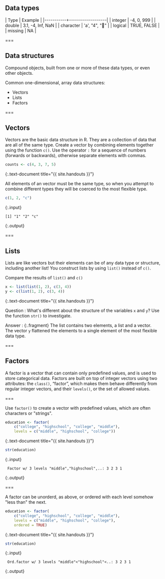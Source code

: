 ---
---

## Data types

| Type      | Example           |
|-----------+-------------------|
| integer   | -4, 0, 999        |
| double    | 3.1, -4, Inf, NaN |
| character | 'a', "4", "👏"     |
| logical   | TRUE, FALSE       |
| missing   | NA                |

===

## Data structures

Compound objects, built from one or more of these data types, or even other objects.

Common one-dimensional, array data structures:

- Vectors
- Lists
- Factors

===

## Vectors

Vectors are the basic data structure in R. They are a collection of data that are all of the same type. Create a vector by combining elements together using the function `c()`. Use the operator `:` for a sequence of numbers (forwards or backwards), otherwise separate elements with commas. 


~~~r
counts <- c(4, 3, 7, 5)
~~~
{:.text-document title="{{ site.handouts }}"}

All elements of an vector must be the same type, so when you attempt to combine different types they will be coerced to the most flexible type. 


~~~r
c(1, 2, "c")
~~~
{:.input}
~~~
[1] "1" "2" "c"
~~~
{:.output}

===

## Lists

Lists are like vectors but their elements can be of any data type or structure, including another list! You construct lists by using `list()` instead of `c()`. 

Compare the results of `list()` and `c()`


~~~r
x <- list(list(1, 2), c(3, 4))
y <- c(list(1, 2), c(3, 4))
~~~
{:.text-document title="{{ site.handouts }}"}

Question
: What's different about the structure of the variables `x` and `y`? Use the function `str()` to investigate.

Answer
: {:.fragment} The list contains two elements, a list and a vector. The vector `y` flattened the elements to a single element of the most flexible data type.

===

## Factors

A factor is a vector that can contain only predefined values, and is used to store categorical data. Factors are built on top of integer vectors using two attributes: the `class()`, “factor”, which makes them behave differently from regular integer vectors, and their `levels()`, or the set of allowed values. 

===

Use `factor()` to create a vector with predefined values, which are often characters or "strings".


~~~r
education <- factor(
    c("college", "highschool", "college", "middle"),
    levels = c("middle", "highschool", "college"))
~~~
{:.text-document title="{{ site.handouts }}"}


~~~r
str(education)
~~~
{:.input}
~~~
 Factor w/ 3 levels "middle","highschool",..: 3 2 3 1
~~~
{:.output}

===

A factor can be unorderd, as above, or ordered with each level somehow "less than" the next.


~~~r
education <- factor(
    c("college", "highschool", "college", "middle"),
    levels = c("middle", "highschool", "college"),
    ordered = TRUE)
~~~
{:.text-document title="{{ site.handouts }}"}


~~~r
str(education)
~~~
{:.input}
~~~
 Ord.factor w/ 3 levels "middle"<"highschool"<..: 3 2 3 1
~~~
{:.output}
